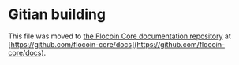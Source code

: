 Gitian building
================

This file was moved to [the Flocoin Core documentation repository](https://github.com/flocoin-core/docs/blob/master/gitian-building.md) at [https://github.com/flocoin-core/docs](https://github.com/flocoin-core/docs).
